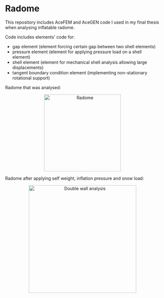 # Radome
This repository includes AceFEM and AceGEN code I used in my final thesis when analysing inflatable radome.

Code includes elements' code for:
* gap element (element forcing certain gap between two shell elements)
* pressure element (element for applying pressure load on a shell element)
* shell element (element for mechanical shell analysis allowing large displacements)
* tangent boundary condition element (implementing non-stationary rotational support)

Radome that was analysed:
<p align="center">
  <img src="https://i.imgur.com/zEnfs8P.png" width="250" title="Radome">
</p>

Radome after applying self weight, inflation pressure and snow load:
<p align="center">
  <img src="https://i.imgur.com/1N0NxjH.png" width="350" title="Double wall analysis">
</p>
